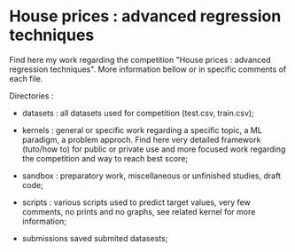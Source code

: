 # House prices : advanced regression techniques


Find here my work regarding the competition "House prices : advanced regression techniques". More information bellow or in specific comments of each file.


Directories : 

* datasets : all datasets used for competition (test.csv, train.csv);

* kernels : 		general or specific work regarding a specific topic, a ML paradigm, a problem approch. Find here very detailed framework (tuto/how to) for public or private use and more focused work regarding the competition and way to reach best score;

* sandbox : 	preparatory work, miscellaneous or unfinished studies, draft code; 

* scripts : 	various scripts used to predict target values, very few comments, no prints and no graphs, see related kernel for more information;

* submissions 	saved submited datasests;

